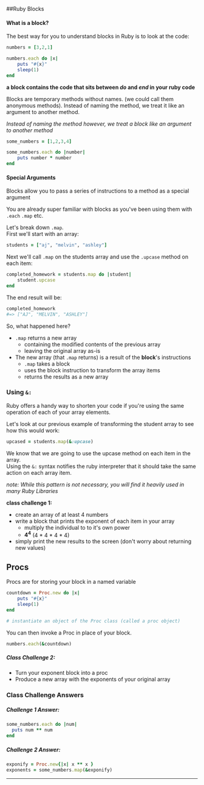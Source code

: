 ##Ruby Blocks

#### What is a block? 

The best way for you to understand blocks in Ruby is to look at the code:

```ruby 
numbers = [3,2,1]

numbers.each do |x|
	puts "#{x}"
	sleep(1)
end
```

**a block contains the code that sits between _*do*_ and _*end*_ in your ruby code** 

Blocks are temporary methods without names. (we could call them anonymous methods). Instead of naming the method, we treat it like an argument to another method. 

*Instead of naming the method however, we treat a block like an argument to another method*

```ruby
some_numbers = [1,2,3,4]

some_numbers.each do |number|
	puts number * number
end
```

#### Special Arguments
Blocks allow you to pass a series of instructions to a method as a special argument

You are already super familiar with blocks as you've been using them with `.each` `.map` etc. 

Let's break down `.map`. <br> First we'll start with an array:

```ruby
students = ["aj", "melvin", "ashley"]
```

Next we'll call `.map` on the students array and use the `.upcase` method on each item:

```ruby
completed_homework = students.map do |student|
	student.upcase
end
```

The end result will be:

```ruby
completed_homework
#=> ["AJ", "MELVIN", "ASHLEY"]
```

So, what happened here?

- `.map` returns a new array
	- containing the modified contents of the previous array
	- leaving the original array as-is
- The new array (that `.map` returns) is a result of the **block**'s instructions 
	- `.map` takes a block
	- uses the block instruction to transform the array items
	- returns the results as a new array

### Using `&:`

Ruby offers a handy way to shorten your code if you're using the same operation of each of your array elements. 

Let's look at our previous example of transforming the student array to see how this would work:

```ruby
upcased = students.map(&:upcase)
```
We know that we are going to use the upcase method on each item in the array.<br>
Using the `&:` syntax notifies the ruby interpreter that it should take the same action on each array item. 

*note: While this pattern is not necessary, you will find it heavily used in many Ruby Libraries*

**class challenge 1:**

- create an array of at least 4 numbers
- write a block that prints the exponent of each item in your array
	- multiply the individual to to it's own power 
	- **4<sup>4</sup>** (4 * 4 * 4 * 4)
- simply print the new results to the screen (don't worry about returning new values)


## Procs

Procs are for storing your block in a named variable


```ruby
countdown = Proc.new do |x|
	puts "#{x}" 
	sleep(1)
end

# instantiate an object of the Proc class (called a proc object)

```
You can then invoke a Proc in place of your block.

```ruby
numbers.each(&countdown)
```

##### Class Challenge 2: 
- Turn your exponent block into a proc
- Produce a new array with the exponents of your original array


### Class Challenge Answers

##### Challenge 1 Answer: 

```ruby
some_numbers.each do |num|
  puts num ** num
end
```

##### Challenge 2 Answer: 

```ruby 
exponify = Proc.new{|x| x ** x }
exponents = some_numbers.map(&exponify)
```
_ _ _ _

